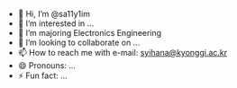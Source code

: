 - 👋 Hi, I’m @sa11y1im
- 👀 I’m interested in ...
- 🌱 I’m majoring Electronics Engineering
- 💞️ I’m looking to collaborate on ...
- 📫 How to reach me with e-mail: syihana@kyonggi.ac.kr
- 😄 Pronouns: ...
- ⚡ Fun fact: ...

<!---
sa11y1im/sa11y1im is a ✨ special ✨ repository because its `README.md` (this file) appears on your GitHub profile.
You can click the Preview link to take a look at your changes.
--->
